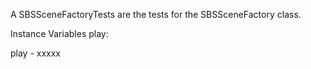 A SBSSceneFactoryTests are the tests for the SBSSceneFactory class.

Instance Variables
	play:		<Object>

play
	- xxxxx
